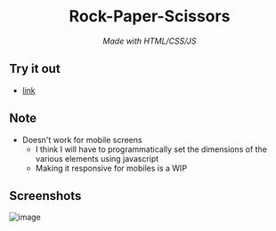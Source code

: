 <h1 align="center">Rock-Paper-Scissors</h1>

<p align="center"><i>Made with HTML/CSS/JS</i></p>

## Try it out

- [link](https://riboney-hobby-projects.github.io/Rock-Paper-Scissors-Demo/) 

## Note

- Doesn't work for mobile screens
  - I think I will have to programmatically set the dimensions of the various elements using javascript
  - Making it responsive for mobiles is a WIP

## Screenshots

![image](https://user-images.githubusercontent.com/14286113/160484750-4f446036-64d5-4951-956f-7e47999e5b4b.png)


